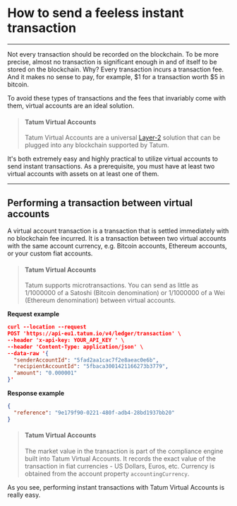 # How to send a feeless instant transaction

---

Not every transaction should be recorded on the blockchain. To be more precise, almost no transaction is significant enough in and of itself to be stored on the blockchain. Why? Every transaction incurs a transaction fee. And it makes no sense to pay, for example, $1 for a transaction worth $5 in bitcoin.

To avoid these types of transactions and the fees that invariably come with them, virtual accounts are an ideal solution.

<!-- theme: success -->

> #### Tatum Virtual Accounts
>
> Tatum Virtual Accounts are a universal [Layer-2](https://academy.binance.com/en/glossary/layer-2) solution that can be plugged into any blockchain supported by Tatum.

It's both extremely easy and highly practical to utilize virtual accounts to send instant transactions. As a prerequisite, you must have at least two virtual accounts with assets on at least one of them.

---
## Performing a transaction between virtual accounts

A virtual account transaction is a transaction that is settled immediately with no blockchain fee incurred. It is a transaction between two virtual accounts with the same account currency, e.g. Bitcoin accounts, Ethereum accounts, or your custom fiat accounts.


<!-- theme: info -->

> #### Tatum Virtual Accounts
>Tatum supports microtransactions. You can send as little as 1/1000000 of a Satoshi (Bitcoin denomination) or 1/1000000 of a Wei (Ethereum denomination) between virtual accounts.

**Request example**
```json
curl --location --request 
POST 'https://api-eu1.tatum.io/v4/ledger/transaction' \
--header 'x-api-key: YOUR_API_KEY ' \ 
--header 'Content-Type: application/json' \
--data-raw '{
  "senderAccountId": "5fad2aa1cac7f2e8aeac0e6b",
  "recipientAccountId": "5fbaca3001421166273b3779",    
  "amount": "0.000001"
}'
```
**Response example**
```json
{
  "reference": "9e179f90-0221-480f-adb4-28bd1937bb20"
}
```


<!-- theme: info -->

> #### Tatum Virtual Accounts
>The market value in the transaction is part of the compliance engine built into Tatum Virtual Accounts. It records the exact value of the transaction in fiat currencies - US Dollars, Euros, etc. Currency is obtained from the account property `accountingCurrency`.

As you see, performing instant transactions with Tatum Virtual Accounts is really easy.